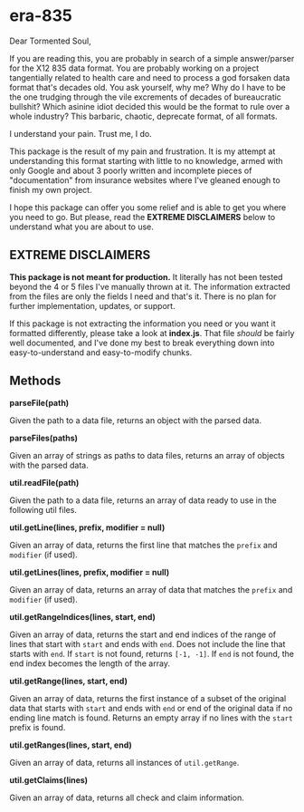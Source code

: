 # era-835

Dear Tormented Soul,

If you are reading this, you are probably in search of a simple answer/parser for the X12 835 data format. You are probably working on a project tangentially related to health care and need to process a god forsaken data format that's decades old. You ask yourself, why me? Why do I have to be the one trudging through the vile excrements of decades of bureaucratic bullshit? Which asinine idiot decided this would be the format to rule over a whole industry? This barbaric, chaotic, deprecate format, of all formats.

I understand your pain. Trust me, I do.

This package is the result of my pain and frustration. It is my attempt at understanding this format starting with little to no knowledge, armed with only Google and about 3 poorly written and incomplete pieces of "documentation" from insurance websites where I've gleaned enough to finish my own project.

I hope this package can offer you some relief and is able to get you where you need to go. But please, read the __EXTREME DISCLAIMERS__ below to understand what you are about to use.

## EXTREME DISCLAIMERS

__This package is not meant for production.__ It literally has not been tested beyond the 4 or 5 files I've manually thrown at it. The information extracted from the files are only the fields I need and that's it. There is no plan for further implementation, updates, or support.

If this package is not extracting the information you need or you want it formatted differently, please take a look at __index.js__. That file *should* be fairly well documented, and I've done my best to break everything down into easy-to-understand and easy-to-modify chunks.

## Methods

__parseFile(path)__

Given the path to a data file, returns an object with the parsed data.

__parseFiles(paths)__

Given an array of strings as paths to data files, returns an array of objects with the parsed data.

__util.readFile(path)__

Given the path to a data file, returns an array of data ready to use in the following util files.

__util.getLine(lines, prefix, modifier = null)__

Given an array of data, returns the first line that matches the `prefix` and `modifier` (if used).

__util.getLines(lines, prefix, modifier = null)__

Given an array of data, returns an array of data that matches the `prefix` and `modifier` (if used).

__util.getRangeIndices(lines, start, end)__

Given an array of data, returns the start and end indices of the range of lines that start with `start` and ends with `end`. Does not include the line that starts with `end`. If `start` is not found, returns `[-1, -1]`. If `end` is not found, the end index becomes the length of the array.

__util.getRange(lines, start, end)__

Given an array of data, returns the first instance of a subset of the original data that starts with `start` and ends with `end` or end of the original data if no ending line match is found. Returns an empty array if no lines with the `start` prefix is found.

__util.getRanges(lines, start, end)__

Given an array of data, returns all instances of `util.getRange`.

__util.getClaims(lines)__

Given an array of data, returns all check and claim information.